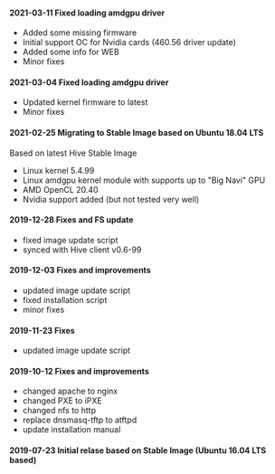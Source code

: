 #### 2021-03-11 Fixed loading amdgpu driver
* Added some missing firmware
* Initial support OC for Nvidia cards (460.56 driver update)
* Added some info for WEB
* Minor fixes

#### 2021-03-04 Fixed loading amdgpu driver
* Updated kernel firmware to latest 
* Minor fixes
 
#### 2021-02-25 Migrating to Stable Image based on Ubuntu 18.04 LTS
Based on latest Hive Stable Image
* Linux kernel 5.4.99
* Linux amdgpu kernel module  with supports up to "Big Navi" GPU
* AMD OpenCL 20.40
* Nvidia support added (but not tested very well)

#### 2019-12-28 Fixes and FS update
* fixed image update script
* synced with Hive client v0.6-99

#### 2019-12-03 Fixes and improvements
* updated image update script
* fixed installation script
* minor fixes

#### 2019-11-23 Fixes
* updated image update script

#### 2019-10-12 Fixes and improvements
* changed apache to nginx
* changed PXE to iPXE
* changed nfs to http
* replace dnsmasq-tftp to atftpd
* update installation manual

#### 2019-07-23 Initial relase based on Stable Image (Ubuntu 16.04 LTS based)
